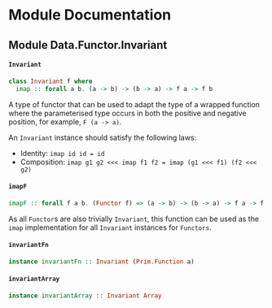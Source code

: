 # Module Documentation

## Module Data.Functor.Invariant

#### `Invariant`

``` purescript
class Invariant f where
  imap :: forall a b. (a -> b) -> (b -> a) -> f a -> f b
```

A type of functor that can be used to adapt the type of a wrapped function
where the parameterised type occurs in both the positive and negative
position, for example, `F (a -> a)`.

An `Invariant` instance should satisfy the following laws:

- Identity: `imap id id = id`
- Composition: `imap g1 g2 <<< imap f1 f2 = imap (g1 <<< f1) (f2 <<< g2)`


#### `imapF`

``` purescript
imapF :: forall f a b. (Functor f) => (a -> b) -> (b -> a) -> f a -> f b
```

As all `Functor`s are also trivially `Invariant`, this function can be
used as the `imap` implementation for all `Invariant` instances for
`Functors`.

#### `invariantFn`

``` purescript
instance invariantFn :: Invariant (Prim.Function a)
```


#### `invariantArray`

``` purescript
instance invariantArray :: Invariant Array
```